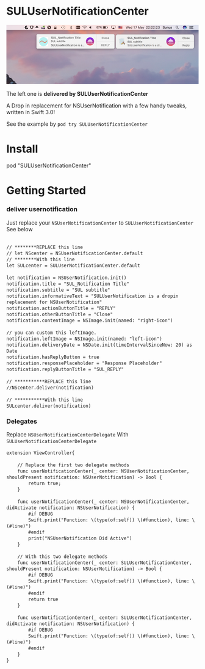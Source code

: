# SULUserNotificationCenter

![Example](https://github.com/sunuslee/SULUserNotificationCenter/blob/master/SULUserNotification.png)

The left one is __delivered by SULUserNotificationCenter__

A Drop in replacement for NSUserNotification with a few handy tweaks, written in Swift 3.0!

See the example by ``pod try SULUserNotificationCenter``

# Install
pod "SULUserNotificationCenter"

# Getting Started

### deliver usernotification 

Just replace your ```NSUserNotificationCenter``` to ```SULUserNotificationCenter```
See below
```

// ********REPLACE this line
// let NScenter = NSUserNotificationCenter.default
// ********With this line
let SULcenter = SULUserNotificationCenter.default

let notification = NSUserNotification.init()
notification.title = "SUL_Notification Title"
notification.subtitle = "SUL subtitle"
notification.informativeText = "SULUserNotification is a dropin replacement for NSUserNotification"
notification.actionButtonTitle = "REPLY"
notification.otherButtonTitle = "Close"
notification.contentImage = NSImage.init(named: "right-icon")

// you can custom this leftImage.
notification.leftImage = NSImage.init(named: "left-icon")
notification.deliveryDate = NSDate.init(timeIntervalSinceNow: 20) as Date
notification.hasReplyButton = true
notification.responsePlaceholder = "Response Placeholder"
notification.replyButtonTitle = "SUL_REPLY"

// ***********REPLACE this line
//NScenter.deliver(notification)

// ***********With this line
SULcenter.deliver(notification)
```

### Delegates

Replace ```NSUserNotificationCenterDelegate``` With  ```SULUserNotificationCenterDelegate```


```
extension ViewController{

    // Replace the first two delegate methods
    func userNotificationCenter(_ center: NSUserNotificationCenter, shouldPresent notification: NSUserNotification) -> Bool {
        return true;
    }
    
    func userNotificationCenter(_ center: NSUserNotificationCenter, didActivate notification: NSUserNotification) {
        #if DEBUG
        Swift.print("Function: \(type(of:self)) \(#function), line: \(#line)")
        #endif
        print("NSUserNotification Did Active")
    }
    
    // With this two delegate methods
    func userNotificationCenter(_ center: SULUserNotificationCenter, shouldPresent notification: NSUserNotification) -> Bool {
        #if DEBUG
        Swift.print("Function: \(type(of:self)) \(#function), line: \(#line)")
        #endif
        return true
    }
    
    func userNotificationCenter(_ center: SULUserNotificationCenter, didActivate notification: NSUserNotification) {
        #if DEBUG
        Swift.print("Function: \(type(of:self)) \(#function), line: \(#line)")
        #endif
    }
}
```
